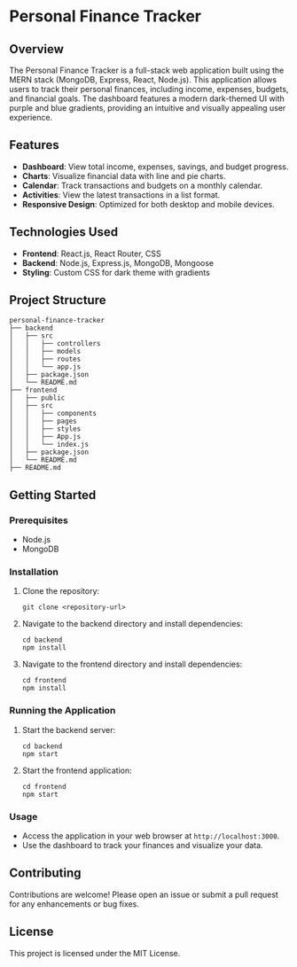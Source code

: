 # Personal Finance Tracker

## Overview
The Personal Finance Tracker is a full-stack web application built using the MERN stack (MongoDB, Express, React, Node.js). This application allows users to track their personal finances, including income, expenses, budgets, and financial goals. The dashboard features a modern dark-themed UI with purple and blue gradients, providing an intuitive and visually appealing user experience.

## Features
- **Dashboard**: View total income, expenses, savings, and budget progress.
- **Charts**: Visualize financial data with line and pie charts.
- **Calendar**: Track transactions and budgets on a monthly calendar.
- **Activities**: View the latest transactions in a list format.
- **Responsive Design**: Optimized for both desktop and mobile devices.

## Technologies Used
- **Frontend**: React.js, React Router, CSS
- **Backend**: Node.js, Express.js, MongoDB, Mongoose
- **Styling**: Custom CSS for dark theme with gradients

## Project Structure
```
personal-finance-tracker
├── backend
│   ├── src
│   │   ├── controllers
│   │   ├── models
│   │   ├── routes
│   │   └── app.js
│   ├── package.json
│   └── README.md
├── frontend
│   ├── public
│   ├── src
│   │   ├── components
│   │   ├── pages
│   │   ├── styles
│   │   ├── App.js
│   │   └── index.js
│   ├── package.json
│   └── README.md
├── README.md
```

## Getting Started

### Prerequisites
- Node.js
- MongoDB

### Installation
1. Clone the repository:
   ```
   git clone <repository-url>
   ```
2. Navigate to the backend directory and install dependencies:
   ```
   cd backend
   npm install
   ```
3. Navigate to the frontend directory and install dependencies:
   ```
   cd frontend
   npm install
   ```

### Running the Application
1. Start the backend server:
   ```
   cd backend
   npm start
   ```
2. Start the frontend application:
   ```
   cd frontend
   npm start
   ```

### Usage
- Access the application in your web browser at `http://localhost:3000`.
- Use the dashboard to track your finances and visualize your data.

## Contributing
Contributions are welcome! Please open an issue or submit a pull request for any enhancements or bug fixes.

## License
This project is licensed under the MIT License.
